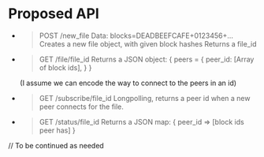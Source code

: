 Proposed API
============

* > POST /new_file
  > Data: blocks=DEADBEEFCAFE+0123456+...
  Creates a new file object, with given block hashes
  Returns a file_id

* > GET /file/file_id
  Returns a JSON object:
  > {
  >  peers = {
        peer_id: [Array of block ids],
     }
  > }

  (I assume we can encode the way to connect to the peers in an id)

* > GET /subscribe/file_id
  Longpolling, returns a peer id when a new peer connects for the file.

* > GET /status/file_id
  Returns a JSON map:
  > { peer_id => [block ids peer has] }

// To be continued as needed
